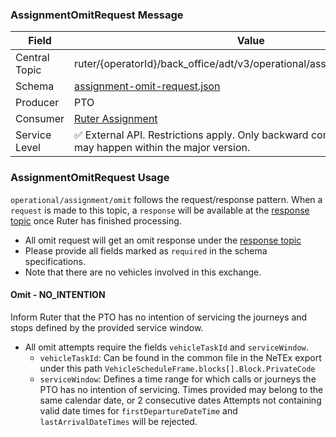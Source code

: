 ### AssignmentOmitRequest Message
| Field         | Value                                                                                                                    |
|---------------|--------------------------------------------------------------------------------------------------------------------------|
| Central Topic | ruter/{operatorId}/back_office/adt/v3/operational/assignment/omit/request                                                |
| Schema        | [ assignment-omit-request.json ](json-schemas/operational/assignment/omit/request/assignment-omit-request.json)          |
| Producer      | PTO                                                                                                                      |
| Consumer      | [Ruter Assignment](https://github.com/orgs/RuterNo/teams/assignment)                                                     |
| Service Level | ✅ External API. Restrictions apply. Only backward compatible changes may happen within the major version.                |

### AssignmentOmitRequest Usage
`operational/assignment/omit` follows the request/response pattern. When a `request` is made to this topic, a `response` will be available at the [response topic](../response/assignment-omit-response.md) once Ruter has finished processing.

- All omit request will get an omit response under the [response topic](../response/assignment-omit-response.md)
- Please provide all fields marked as `required` in the schema specifications.
- Note that there are no vehicles involved in this exchange.

#### Omit - NO_INTENTION

Inform Ruter that the PTO has no intention of servicing the journeys and stops defined by the provided service window.

- All omit attempts require the fields `vehicleTaskId` and `serviceWindow`.
  - `vehicleTaskId`: Can be found in the common file in the NeTEx export under this path `VehicleScheduleFrame.blocks[].Block.PrivateCode`
  - `serviceWindow`: Defines a time range for which calls or journeys the PTO has no intention of servicing.
    Times provided may belong to the same calendar date, or 2 consecutive dates
    Attempts not containing valid date times for `firstDepartureDateTime` and `lastArrivalDateTimes` will be rejected.
